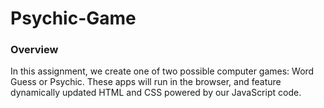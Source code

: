 # Psychic-Game

### Overview
In this assignment, we create one of two possible computer games: Word Guess or Psychic. These apps will run in the browser, and feature dynamically updated HTML and CSS powered by our JavaScript code.